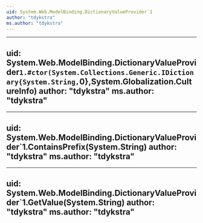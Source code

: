 ```yaml
---
uid: System.Web.ModelBinding.DictionaryValueProvider`1
author: "tdykstra"
ms.author: "tdykstra"
---
```


---
uid: System.Web.ModelBinding.DictionaryValueProvider`1.#ctor(System.Collections.Generic.IDictionary{System.String,`0},System.Globalization.CultureInfo)
author: "tdykstra"
ms.author: "tdykstra"
---

---
uid: System.Web.ModelBinding.DictionaryValueProvider`1.ContainsPrefix(System.String)
author: "tdykstra"
ms.author: "tdykstra"
---

---
uid: System.Web.ModelBinding.DictionaryValueProvider`1.GetValue(System.String)
author: "tdykstra"
ms.author: "tdykstra"
---

